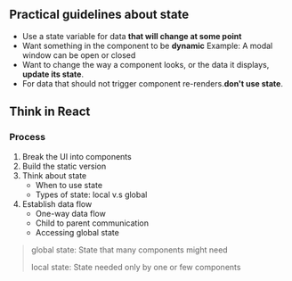## Practical guidelines about state

- Use a state variable for data **that will change at some point**
- Want something in the component to be **dynamic**
  Example: A modal window can be open or closed
- Want to change the way a component looks, or the data it displays, **update its state**.
- For data that should not trigger component re-renders.**don't use state**.

## Think in React

### Process

1. Break the UI into components
2. Build the static version
3. Think about state
   - When to use state
   - Types of state: local v.s global
4. Establish data flow
   - One-way data flow
   - Child to parent communication
   - Accessing global state

> global state: State that many components might need
>
> local state: State needed only by one or few components
